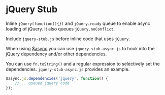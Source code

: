 # jQuery Stub

Inline `jQuery(function(){})` and `jQuery.ready` queue to enable async loading of jQuery. It also queues `jQuery.noConflict`.

Include `jquery-stub.js` before inline code that uses `jQuery`.

When using [$async](https://github.com/style-tools/async) you can use `jquery-stub-async.js` to hook into the jQuery dependency and/or other dependencies.

You can use `fn.toString()` and a regular expression to selectively set the dependencies. `jquery-stub-async.js` provides an example.

```javascript
$async.js.dependencies('jquery', function() {
	// .. queued jquery code
});
```